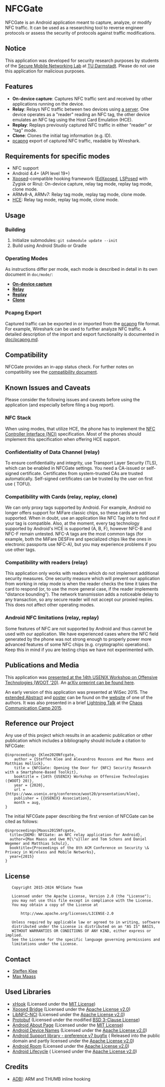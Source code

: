 NFCGate
=======

NFCGate is an Android application meant to capture, analyze, or modify NFC traffic. It can be used
as a researching tool to reverse engineer protocols or assess the security of protocols against
traffic modifications.

## Notice

This application was developed for security research purposes by students of
the [Secure Mobile Networking Lab](https://www.seemoo.tu-darmstadt.de/)
at [TU Darmstadt](https://www.tu-darmstadt.de/). Please do not use this application for malicious
purposes.

## Features

- **On-device capture**: Captures NFC traffic sent and received by other applications running on the
  device.
- **Relay**: Relays NFC traffic between two devices
  using [a server](https://github.com/nfcgate/server). One device operates as a "reader" reading an
  NFC tag, the other device emulates an NFC tag using the Host Card Emulation (HCE).
- **Replay**: Replays previously captured NFC traffic in either "reader" or "tag" mode.
- **Clone**: Clones the initial tag information (e.g. ID).
- [pcapng](https://github.com/pcapng/pcapng) export of captured NFC traffic, readable by Wireshark.

## Requirements for specific modes

- NFC support
- Android 4.4+ (API level 19+)
- [Xposed](https://repo.xposed.info/)-compatible hooking
  framework ([EdXposed](https://github.com/ElderDrivers/EdXposed), [LSPosed](https://github.com/LSPosed/LSPosed)
  with Zygisk or Riru): On-device capture, relay tag mode, replay tag mode, clone mode.
- ARMv8-A, ARMv7: Relay tag mode, replay tag mode, clone mode.
- [HCE](https://developer.android.com/guide/topics/connectivity/nfc/hce): Relay tag mode, replay tag
  mode, clone mode.

## Usage

### Building

1. Initialize submodules: `git submodule update --init`
2. Build using Android Studio or Gradle

### Operating Modes

As instructions differ per mode, each mode is described in detail in its own document
in `doc/mode/`:

- [**On-device capture**](doc/mode/OnDevice.md)
- [**Relay**](doc/mode/Relay.md)
- [**Replay**](doc/mode/Replay.md)
- [**Clone**](doc/mode/Clone.md)

### Pcapng Export

Captured traffic can be exported in or imported from the [pcapng](https://github.com/pcapng/pcapng)
file format. For example, Wireshark can be used to further analyze NFC traffic. A detailed
description of the import and export functionality is documented in [doc/pcapng.md](doc/pcapng.md).

## Compatibility

NFCGate provides an in-app status check. For further notes on compatibility see
the [compatibility document](doc/Compatibility.md).

## Known Issues and Caveats

Please consider the following issues and caveats before using the application (and especially before
filing a bug report).

### NFC Stack

When using modes, that utilize HCE, the phone has to implement
the [NFC Controller Interface (NCI)](https://nfc-forum.org/our-work/specifications-and-application-documents/specifications/nfc-controller-interface-nci-specification/)
specification. Most of the phones should implement this specification when offering HCE support.

### Confidentiality of Data Channel (relay)

To ensure confidentiality and integrity, use Transport Layer Security (TLS), which can be enabled in
NFCGate settings. You need a CA-issued or self-signed certificate. Certificates from system-trusted
CAs are trusted automatically. Self-signed certificates can be trusted by the user on first use (
TOFU).

### Compatibility with Cards (relay, replay, clone)

We can only proxy tags supported by Android. For example, Android no longer offers support for
MiFare classic chips, so these cards are not supported. When in doubt, use an application like NFC
Tag info to find out if your tag is compatible. Also, at the moment, every tag technology supported
by Android's HCE is supported (A, B, F), however NFC-B and NFC-F remain untested. NFC-A tags are the
most common tags (for example, both the MiFare DESFire and specialized chips like the ones in
electronic passports use NFC-A), but you may experience problems if you use other tags.

### Compatibility with readers (relay)

This application only works with readers which do not implement additional security measures. One
security measure which will prevent our application from working in relay mode is when the reader
checks the time it takes the card to respond (or, to use the more general case, if the reader
implements "distance bounding"). The network transmission adds a noticeable delay to any
transaction, so any secure reader will not accept our proxied replies.  
This does not affect other operating modes.

### Android NFC limitations (relay, replay)

Some features of NFC are not supported by Android and thus cannot be used with our application. We
have experienced cases where the NFC field generated by the phone was not strong enough to properly
power more advanced features of some NFC chips (e.g. cryptographic operations). Keep this in mind if
you are testing chips we have not experimented with.

## Publications and Media

This application
was [presented at the 14th USENIX Workshop on Offensive Technologies (WOOT '20)](https://www.usenix.org/conference/woot20/presentation/klee).
An [arXiv preprint can be found here](https://arxiv.org/abs/2008.03913).

An early version of this application was presented at WiSec 2015.
The [extended Abstract](https://tuprints.ulb.tu-darmstadt.de/5414/1/NFCGate%20-%20Maass%20et%20al.pdf)
and [poster](https://blog.velcommuta.de/wp-content/uploads/2015/07/NFCGate-Poster.pdf) can be found
on the [website](https://blog.velcommuta.de/publications/) of one of the authors. It was also
presented in a
brief [Lightning Talk](https://media.ccc.de/browse/conferences/camp2015/camp2015-6862-lightning_talks_day_2.html#video&t=300)
at the [Chaos Communication Camp 2015](https://events.ccc.de/camp/2015/wiki/Main_Page).

## Reference our Project

Any use of this project which results in an academic publication or other publication which includes
a bibliography should include a citation to NFCGate:

```
@inproceedings {Klee2020Nfcgate,
    author = {Steffen Klee and Alexandros Roussos and Max Maass and Matthias Hollick},
    title = {NFCGate: Opening the Door for {NFC} Security Research with a Smartphone-Based Toolkit},
    booktitle = {14th {USENIX} Workshop on Offensive Technologies ({WOOT} 20)},
    year = {2020},
    url = {https://www.usenix.org/conference/woot20/presentation/klee},
    publisher = {{USENIX} Association},
    month = aug,
}
```

The initial NFCGate paper describing the first version of NFCGate can be cited as follows:

```
@inproceedings{Maass2015Nfcgate,
  title={DEMO: NFCGate: an NFC relay application for Android},
  author={Max Maass and Uwe M{\"u}ller and Tom Schons and Daniel Wegemer and Matthias Schulz},
  booktitle={Proceedings of the 8th ACM Conference on Security \& Privacy in Wireless and Mobile Networks},
  year={2015}
}
```

## License

```
   Copyright 2015-2024 NFCGate Team

   Licensed under the Apache License, Version 2.0 (the "License");
   you may not use this file except in compliance with the License.
   You may obtain a copy of the License at

       http://www.apache.org/licenses/LICENSE-2.0

   Unless required by applicable law or agreed to in writing, software
   distributed under the License is distributed on an "AS IS" BASIS,
   WITHOUT WARRANTIES OR CONDITIONS OF ANY KIND, either express or implied.
   See the License for the specific language governing permissions and
   limitations under the License.
```

## Contact

* [Steffen Klee](https://www.seemoo.tu-darmstadt.de/team/sklee/)
* [Max Maass](https://www.seemoo.tu-darmstadt.de/team/mmaass/)

## Used Libraries

- [xHook](https://github.com/iqiyi/xHook) (Licensed under
  the [MIT License](https://opensource.org/licenses/MIT))
- [Xposed Bridge](https://github.com/rovo89/XposedBridge) (Licensed under
  the [Apache License v2.0](http://opensource.org/licenses/Apache-2.0))
- [LibNFC-NCI](https://android.googlesource.com/platform/external/libnfc-nci/) (Licensed under
  the [Apache License v2.0](http://opensource.org/licenses/Apache-2.0))
- [Protobuf](https://github.com/protocolbuffers/protobuf) (Licensed under the
  modified [BSD 3-Clause License](http://opensource.org/licenses/BSD-3-Clause))
- [Android About Page](https://github.com/medyo/android-about-page) (Licensed under
  the [MIT License](https://opensource.org/licenses/MIT))
- [Android Device Names](https://github.com/jaredrummler/AndroidDeviceNames) (Licensed under
  the [Apache License v2.0](http://opensource.org/licenses/Apache-2.0))
- [Android Support library - preference v7 bugfix](https://github.com/Gericop/Android-Support-Preference-V7-Fix) (
  Released into the public domain and partly licensed under
  the [Apache License v2.0](http://opensource.org/licenses/Apache-2.0))
- [Android Room](https://developer.android.com/topic/libraries/architecture/room) (Licensed under
  the [Apache License v2.0](http://opensource.org/licenses/Apache-2.0))
- [Android Lifecycle](https://developer.android.com/topic/libraries/architecture/lifecycle) (
  Licensed under the [Apache License v2.0](http://opensource.org/licenses/Apache-2.0))

## Credits

- [ADBI](https://github.com/crmulliner/adbi): ARM and THUMB inline hooking
